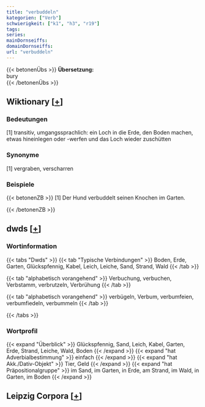 ```yaml
---
title: "verbuddeln"
kategorien: ["Verb"]
schwierigkeit: ["k1", "h3", "r19"]
tags:
series:
mainDornseiffs:
domainDornseiffs:
url: "verbuddeln"
---
```


{{< betonenÜbs >}}
**Übersetzung:**  
bury  
{{< /betonenÜbs >}}

## Wiktionary [[+](https://de.wiktionary.org/wiki/verbuddeln)]

### Bedeutungen
[1] transitiv, umgangssprachlich: ein Loch in die Erde, den Boden machen, etwas hineinlegen oder -werfen und das Loch wieder zuschütten  

### Synonyme
[1] vergraben, verscharren  

### Beispiele
{{< betonenZB >}}
[1] Der Hund verbuddelt seinen Knochen im Garten.  

{{< /betonenZB >}}


## dwds [[+](https://www.dwds.de/wb/verbuddeln)]

### Wortinformation
{{< tabs "Dwds" >}}
{{< tab "Typische Verbindungen" >}}
Boden, Erde, Garten, Glückspfennig, Kabel, Leich, Leiche, Sand, Strand, Wald
{{< /tab >}}

{{< tab "alphabetisch vorangehend" >}}
Verbuchung, verbuchen, Verbstamm, verbrutzeln, Verbrühung
{{< /tab >}}

{{< tab "alphabetisch vorangehend" >}}
verbügeln, Verbum, verbumfeien, verbumfiedeln, verbummeln
{{< /tab >}}

{{< /tabs >}}

### Wortprofil
{{< expand "Überblick" >}} Glückspfennig, Sand, Leich, Kabel, Garten, Erde, Strand, Leiche, Wald, Boden {{< /expand >}}
{{< expand "hat Adverbialbestimmung" >}} einfach {{< /expand >}}
{{< expand "hat Akk./Dativ-Objekt" >}} Tier, Geld {{< /expand >}}
{{< expand "hat Präpositionalgruppe" >}} im Sand, im Garten, in Erde, am Strand, im Wald, in Garten, im Boden {{< /expand >}}

## Leipzig Corpora [[+](https://corpora.uni-leipzig.de/en/res?word=verbuddeln&corpusId=deu_newscrawl-public_2018)]

